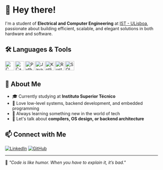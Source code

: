 # 👋 Hey there!

I'm a student of **Electrical and Computer Engineering** at [IST - ULisboa](https://tecnico.ulisboa.pt), passionate about building efficient, scalable, and elegant solutions in both hardware and software.

## 🛠️ Languages & Tools

<img align="left" alt="C" width="30px" src="https://cdn.jsdelivr.net/gh/devicons/devicon/icons/c/c-original.svg" />
<img align="left" alt="C++" width="30px" src="https://cdn.jsdelivr.net/gh/devicons/devicon/icons/cplusplus/cplusplus-original.svg" />
<img align="left" alt="Python" width="30px" src="https://cdn.jsdelivr.net/gh/devicons/devicon/icons/python/python-original.svg" />
<img align="left" alt="Java" width="30px" src="https://cdn.jsdelivr.net/gh/devicons/devicon/icons/java/java-original.svg" />
<img align="left" alt="Kotlin" width="30px" src="https://cdn.jsdelivr.net/gh/devicons/devicon/icons/kotlin/kotlin-original.svg" />
<img align="left" alt="Rust" width="30px" src="https://cdn.jsdelivr.net/gh/devicons/devicon/icons/rust/rust-plain.svg" />
<img align="left" alt="SQL" width="30px" src="https://cdn.jsdelivr.net/gh/devicons/devicon/icons/mysql/mysql-original.svg" />

<br/><br/>

## 📌 About Me

- 🎓 Currently studying at **Instituto Superior Técnico**
- 🔧 Love low-level systems, backend development, and embedded programming
- 🧠 Always learning something new in the world of tech
- 💬 Let's talk about **compilers, OS design, or backend architecture**

## 📫 Connect with Me

[![LinkedIn](https://img.shields.io/badge/LinkedIn-blue?style=for-the-badge&logo=linkedin&logoColor=white)](https://www.linkedin.com/)
[![GitHub](https://img.shields.io/badge/GitHub-000?style=for-the-badge&logo=github&logoColor=white)](https://github.com/your-username)

---

🧠 _"Code is like humor. When you have to explain it, it’s bad."_  
